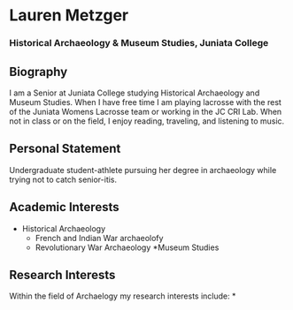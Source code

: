# Lauren Metzger
### Historical Archaeology & Museum Studies, Juniata College

## Biography
I am a Senior at Juniata College studying Historical Archaeology and Museum Studies. When I have free time I am playing lacrosse with the rest of the Juniata Womens Lacrosse team or working in the JC CRI Lab. When not in class or on the field, I enjoy reading, traveling, and listening to music. 

## Personal Statement
Undergraduate student-athlete pursuing her degree in archaeology while trying not to catch senior-itis.

## Academic Interests
* Historical Archaeology
  * French and Indian War archaeolofy
  * Revolutionary War Archaeology
*Museum Studies

## Research Interests
Within the field of Archaelogy my research interests include:
    *
